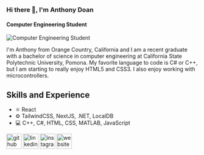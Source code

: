 ### Hi there 👋, I'm Anthony Doan
#### Computer Engineering Student
![Computer Engineering Student](https://github.com/antdoan123/antdoan123/blob/main/Hi%20I'm%20Anthony!%20%F0%9F%91%8B.gif)

I'm Anthony from Orange Country, California and I am a recent graduate with a bachelor of science in computer engineering at California State Polytechnic University, Pomona. My favorite language to code is C# or C++, but I am starting to really enjoy HTML5 and CSS3. I also enjoy working with microcontrollers. 

## Skills and Experience
* ⚛ React
* ⚙ TailwindCSS, NextJS, .NET, LocalDB
* 💻 C++, C#, HTML, CSS, MATLAB, JavaScript

[<img src='https://cdn.jsdelivr.net/npm/simple-icons@3.0.1/icons/github.svg' color='white' alt='github' height='40'>](https://github.com/antdoan123)  [<img src='https://cdn.jsdelivr.net/npm/simple-icons@3.0.1/icons/linkedin.svg' alt='linkedin' height='40'>](https://www.linkedin.com/in/antdoan/)  [<img src='https://cdn.jsdelivr.net/npm/simple-icons@3.0.1/icons/instagram.svg' alt='instagram' height='40'>](https://www.instagram.com/antdoan/)  [<img src='https://cdn.jsdelivr.net/npm/simple-icons@3.0.1/icons/icloud.svg' alt='website' height='40'>](https://antdoan.dev)  


